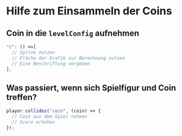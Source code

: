 # Hilfe zum Einsammeln der Coins

## Coin in die `levelConfig` aufnehmen

```javascript
"c": () =>[
  // Sprite nutzen
  // Fläche der Grafik zur Berechnung nutzen
  // Eine Beschriftung vergeben
],
```

## Was passiert, wenn sich Spielfigur und Coin treffen?
```javascript
player.collides("coin", (coin) => {
  // Coin aus dem Spiel nehmen
  // Score erhöhen
});
```